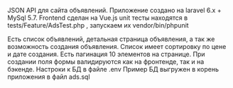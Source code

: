 JSON API для сайта объявлений.
Приложение создано на laravel 6.x + MySql 5.7.
Frontend сделан на Vue.js
unit тесты находятся в tests/Feature/AdsTest.php , запускаем их vendor/bin/phpunit

Есть список объявлений, детальная страница объявления, а так же возможность создания объявления.
Список имеет сортировку по цене и дате создания. Есть пагинация 10 элементов на странице. 
При создании поля формы валидируются как на фронтенде, так и на бэкенде.
Настроки к БД в файле .env
Пример БД выгружен в корень приложения в файл ads.sql